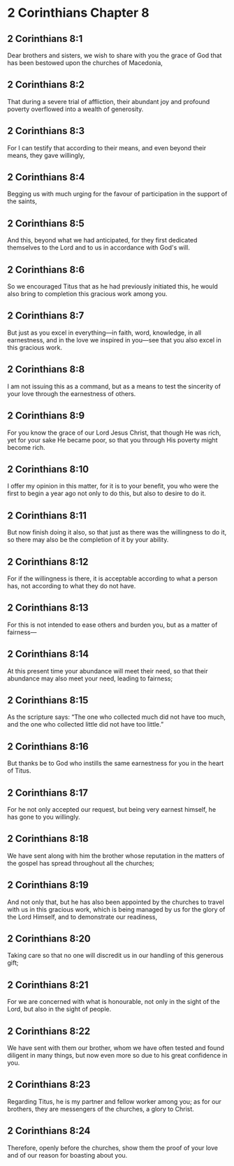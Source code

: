 # 2 Corinthians Chapter 8

## 2 Corinthians 8:1

Dear brothers and sisters, we wish to share with you the grace of God that has been bestowed upon the churches of Macedonia,

## 2 Corinthians 8:2

That during a severe trial of affliction, their abundant joy and profound poverty overflowed into a wealth of generosity.

## 2 Corinthians 8:3

For I can testify that according to their means, and even beyond their means, they gave willingly,

## 2 Corinthians 8:4

Begging us with much urging for the favour of participation in the support of the saints,

## 2 Corinthians 8:5

And this, beyond what we had anticipated, for they first dedicated themselves to the Lord and to us in accordance with God's will.

## 2 Corinthians 8:6

So we encouraged Titus that as he had previously initiated this, he would also bring to completion this gracious work among you.

## 2 Corinthians 8:7

But just as you excel in everything—in faith, word, knowledge, in all earnestness, and in the love we inspired in you—see that you also excel in this gracious work.

## 2 Corinthians 8:8

I am not issuing this as a command, but as a means to test the sincerity of your love through the earnestness of others.

## 2 Corinthians 8:9

For you know the grace of our Lord Jesus Christ, that though He was rich, yet for your sake He became poor, so that you through His poverty might become rich.

## 2 Corinthians 8:10

I offer my opinion in this matter, for it is to your benefit, you who were the first to begin a year ago not only to do this, but also to desire to do it.

## 2 Corinthians 8:11

But now finish doing it also, so that just as there was the willingness to do it, so there may also be the completion of it by your ability.

## 2 Corinthians 8:12

For if the willingness is there, it is acceptable according to what a person has, not according to what they do not have.

## 2 Corinthians 8:13

For this is not intended to ease others and burden you, but as a matter of fairness—

## 2 Corinthians 8:14

At this present time your abundance will meet their need, so that their abundance may also meet your need, leading to fairness;

## 2 Corinthians 8:15

As the scripture says: “The one who collected much did not have too much, and the one who collected little did not have too little.”

## 2 Corinthians 8:16

But thanks be to God who instills the same earnestness for you in the heart of Titus.

## 2 Corinthians 8:17

For he not only accepted our request, but being very earnest himself, he has gone to you willingly.

## 2 Corinthians 8:18

We have sent along with him the brother whose reputation in the matters of the gospel has spread throughout all the churches;

## 2 Corinthians 8:19

And not only that, but he has also been appointed by the churches to travel with us in this gracious work, which is being managed by us for the glory of the Lord Himself, and to demonstrate our readiness,

## 2 Corinthians 8:20

Taking care so that no one will discredit us in our handling of this generous gift;

## 2 Corinthians 8:21

For we are concerned with what is honourable, not only in the sight of the Lord, but also in the sight of people.

## 2 Corinthians 8:22

We have sent with them our brother, whom we have often tested and found diligent in many things, but now even more so due to his great confidence in you.

## 2 Corinthians 8:23

Regarding Titus, he is my partner and fellow worker among you; as for our brothers, they are messengers of the churches, a glory to Christ.

## 2 Corinthians 8:24

Therefore, openly before the churches, show them the proof of your love and of our reason for boasting about you.
